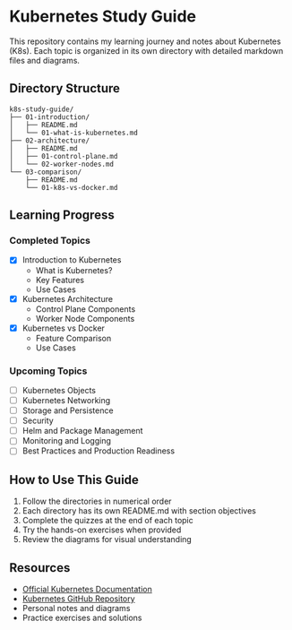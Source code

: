 # Kubernetes Study Guide

This repository contains my learning journey and notes about Kubernetes (K8s). Each topic is organized in its own directory with detailed markdown files and diagrams.

## Directory Structure

```
k8s-study-guide/
├── 01-introduction/
│   ├── README.md
│   └── 01-what-is-kubernetes.md
├── 02-architecture/
│   ├── README.md
│   ├── 01-control-plane.md
│   └── 02-worker-nodes.md
└── 03-comparison/
    ├── README.md
    └── 01-k8s-vs-docker.md
```

## Learning Progress

### Completed Topics
- [x] Introduction to Kubernetes
  - What is Kubernetes?
  - Key Features
  - Use Cases
- [x] Kubernetes Architecture
  - Control Plane Components
  - Worker Node Components
- [x] Kubernetes vs Docker
  - Feature Comparison
  - Use Cases

### Upcoming Topics
- [ ] Kubernetes Objects
- [ ] Kubernetes Networking
- [ ] Storage and Persistence
- [ ] Security
- [ ] Helm and Package Management
- [ ] Monitoring and Logging
- [ ] Best Practices and Production Readiness

## How to Use This Guide

1. Follow the directories in numerical order
2. Each directory has its own README.md with section objectives
3. Complete the quizzes at the end of each topic
4. Try the hands-on exercises when provided
5. Review the diagrams for visual understanding

## Resources

- [Official Kubernetes Documentation](https://kubernetes.io/docs/home/)
- [Kubernetes GitHub Repository](https://github.com/kubernetes/kubernetes)
- Personal notes and diagrams
- Practice exercises and solutions